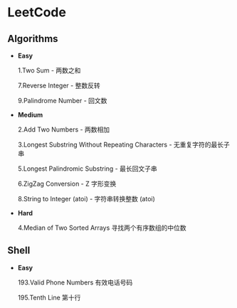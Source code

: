# LeetCode


## Algorithms

- **Easy**

  1.Two Sum - 两数之和
  
  7.Reverse Integer - 整数反转
  
  9.Palindrome Number - 回文数

- **Medium**

  2.Add Two Numbers - 两数相加

  3.Longest Substring Without Repeating Characters - 无重复字符的最长子串
  
  5.Longest Palindromic Substring - 最长回文子串
  
  6.ZigZag Conversion - Z 字形变换
  
  8.String to Integer (atoi) - 字符串转换整数 (atoi)
  
- **Hard**

  4.Median of Two Sorted Arrays 寻找两个有序数组的中位数
  
## Shell

- **Easy**

  193.Valid Phone Numbers 有效电话号码
  
  195.Tenth Line 第十行
